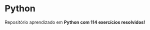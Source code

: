 
# Python

 <p>Repositório aprendizado em <strong>Python com 114 exercícios resolvidos!</strong></p>
